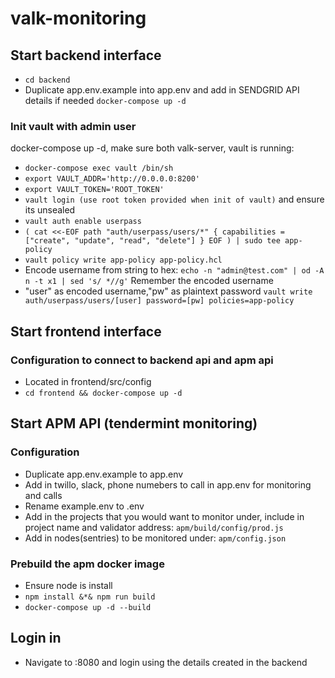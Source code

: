 # valk-monitoring

## Start backend interface
- `cd backend`
- Duplicate app.env.example into app.env and add in SENDGRID API details if needed
`docker-compose up -d`
### Init vault with admin user
docker-compose up -d, make sure both valk-server, vault is running:
- `docker-compose exec vault /bin/sh`
- `export VAULT_ADDR='http://0.0.0.0:8200'`
- `export VAULT_TOKEN='ROOT_TOKEN'`
- `vault login (use root token provided when init of vault)` and ensure its unsealed 
- `vault auth enable userpass`
- `(
cat <<-EOF
path "auth/userpass/users/*" {
  capabilities = ["create", "update", "read", "delete"]
}
EOF
) | sudo tee app-policy`
- `vault policy write app-policy app-policy.hcl`
- Encode username from string to hex: `echo -n "admin@test.com" | od -A n -t x1 | sed 's/ *//g'` Remember the encoded username
- "user" as encoded username,"pw" as plaintext password `vault write auth/userpass/users/[user] password=[pw] policies=app-policy`

## Start frontend interface
### Configuration to connect to backend api and apm api
- Located in frontend/src/config
- `cd frontend && docker-compose up -d`

## Start APM API (tendermint monitoring)

### Configuration
- Duplicate app.env.example to app.env
- Add in twillo, slack, phone numebers to call in app.env for monitoring and calls
- Rename example.env to .env
- Add in the projects that you would want to monitor under, include in project name and validator address: `apm/build/config/prod.js`
- Add in nodes(sentries) to be monitored under: `apm/config.json`

### Prebuild the apm docker image
- Ensure node is install
- `npm install &*& npm run build`
- `docker-compose up -d --build`


## Login in
- Navigate to <ip address>:8080 and login using the details created in the backend